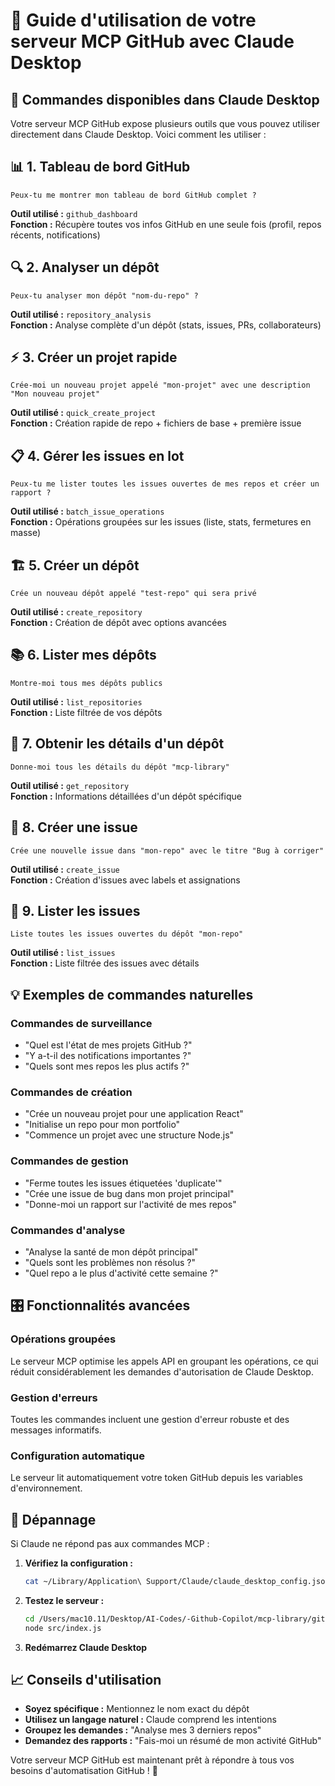 # 🎯 Guide d'utilisation de votre serveur MCP GitHub avec Claude Desktop

## 🚀 Commandes disponibles dans Claude Desktop

Votre serveur MCP GitHub expose plusieurs outils que vous pouvez utiliser directement dans Claude Desktop. Voici comment les utiliser :

## 📊 **1. Tableau de bord GitHub**
```
Peux-tu me montrer mon tableau de bord GitHub complet ?
```
**Outil utilisé :** `github_dashboard`  
**Fonction :** Récupère toutes vos infos GitHub en une seule fois (profil, repos récents, notifications)

## 🔍 **2. Analyser un dépôt**
```
Peux-tu analyser mon dépôt "nom-du-repo" ?
```
**Outil utilisé :** `repository_analysis`  
**Fonction :** Analyse complète d'un dépôt (stats, issues, PRs, collaborateurs)

## ⚡ **3. Créer un projet rapide**
```
Crée-moi un nouveau projet appelé "mon-projet" avec une description "Mon nouveau projet"
```
**Outil utilisé :** `quick_create_project`  
**Fonction :** Création rapide de repo + fichiers de base + première issue

## 📋 **4. Gérer les issues en lot**
```
Peux-tu me lister toutes les issues ouvertes de mes repos et créer un rapport ?
```
**Outil utilisé :** `batch_issue_operations`  
**Fonction :** Opérations groupées sur les issues (liste, stats, fermetures en masse)

## 🏗️ **5. Créer un dépôt**
```
Crée un nouveau dépôt appelé "test-repo" qui sera privé
```
**Outil utilisé :** `create_repository`  
**Fonction :** Création de dépôt avec options avancées

## 📚 **6. Lister mes dépôts**
```
Montre-moi tous mes dépôts publics
```
**Outil utilisé :** `list_repositories`  
**Fonction :** Liste filtrée de vos dépôts

## 🔎 **7. Obtenir les détails d'un dépôt**
```
Donne-moi tous les détails du dépôt "mcp-library"
```
**Outil utilisé :** `get_repository`  
**Fonction :** Informations détaillées d'un dépôt spécifique

## 🐛 **8. Créer une issue**
```
Crée une nouvelle issue dans "mon-repo" avec le titre "Bug à corriger"
```
**Outil utilisé :** `create_issue`  
**Fonction :** Création d'issues avec labels et assignations

## 📝 **9. Lister les issues**
```
Liste toutes les issues ouvertes du dépôt "mon-repo"
```
**Outil utilisé :** `list_issues`  
**Fonction :** Liste filtrée des issues avec détails

## 💡 **Exemples de commandes naturelles**

### Commandes de surveillance
- "Quel est l'état de mes projets GitHub ?"
- "Y a-t-il des notifications importantes ?"
- "Quels sont mes repos les plus actifs ?"

### Commandes de création
- "Crée un nouveau projet pour une application React"
- "Initialise un repo pour mon portfolio"
- "Commence un projet avec une structure Node.js"

### Commandes de gestion
- "Ferme toutes les issues étiquetées 'duplicate'"
- "Crée une issue de bug dans mon projet principal"
- "Donne-moi un rapport sur l'activité de mes repos"

### Commandes d'analyse
- "Analyse la santé de mon dépôt principal"
- "Quels sont les problèmes non résolus ?"
- "Quel repo a le plus d'activité cette semaine ?"

## 🎛️ **Fonctionnalités avancées**

### Opérations groupées
Le serveur MCP optimise les appels API en groupant les opérations, ce qui réduit considérablement les demandes d'autorisation de Claude Desktop.

### Gestion d'erreurs
Toutes les commandes incluent une gestion d'erreur robuste et des messages informatifs.

### Configuration automatique
Le serveur lit automatiquement votre token GitHub depuis les variables d'environnement.

## 🔧 **Dépannage**

Si Claude ne répond pas aux commandes MCP :

1. **Vérifiez la configuration :**
   ```bash
   cat ~/Library/Application\ Support/Claude/claude_desktop_config.json
   ```

2. **Testez le serveur :**
   ```bash
   cd /Users/mac10.11/Desktop/AI-Codes/-Github-Copilot/mcp-library/github-mcp
   node src/index.js
   ```

3. **Redémarrez Claude Desktop**

## 📈 **Conseils d'utilisation**

- **Soyez spécifique :** Mentionnez le nom exact du dépôt
- **Utilisez un langage naturel :** Claude comprend les intentions
- **Groupez les demandes :** "Analyse mes 3 derniers repos"
- **Demandez des rapports :** "Fais-moi un résumé de mon activité GitHub"

Votre serveur MCP GitHub est maintenant prêt à répondre à tous vos besoins d'automatisation GitHub ! 🚀
